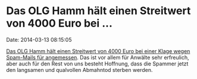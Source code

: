 Das OLG Hamm hält einen Streitwert von 4000 Euro bei \...
=========================================================

Date: 2014-03-13 08:15:05

[Das OLG Hamm hält einen Streitwert von 4000 Euro bei einer Klage wegen
Spam-Mails für
angemessen](http://www.kanzlei.biz/nc/urteile/11-04-2013-olg-hamm-9-w-23-13.html).
Das ist vor allem für Anwälte sehr erfreulich, aber auch für den Rest
von uns besteht Hoffnung, dass die Spammer jetzt den langsamen und
qualvollen Abmahntod sterben werden.
